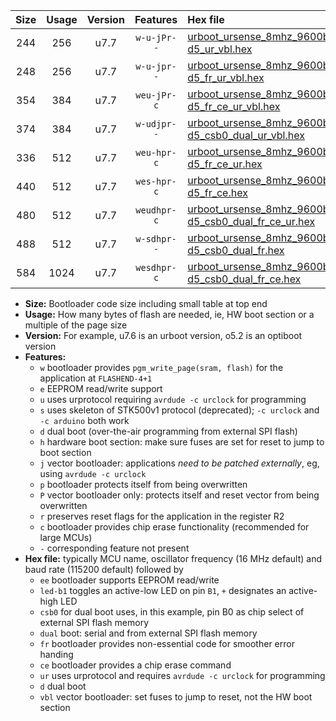 |Size|Usage|Version|Features|Hex file|
|:-:|:-:|:-:|:-:|:--|
|244|256|u7.7|`w-u-jPr--`|[urboot_ursense_8mhz_9600bps_led-d5_ur_vbl.hex](https://raw.githubusercontent.com/stefanrueger/urboot.hex/main/boards/ursense/fcpu_8mhz/9600_bps/urboot_ursense_8mhz_9600bps_led-d5_ur_vbl.hex)|
|248|256|u7.7|`w-u-jpr--`|[urboot_ursense_8mhz_9600bps_led-d5_fr_ur_vbl.hex](https://raw.githubusercontent.com/stefanrueger/urboot.hex/main/boards/ursense/fcpu_8mhz/9600_bps/urboot_ursense_8mhz_9600bps_led-d5_fr_ur_vbl.hex)|
|354|384|u7.7|`weu-jPr-c`|[urboot_ursense_8mhz_9600bps_ee_led-d5_fr_ce_ur_vbl.hex](https://raw.githubusercontent.com/stefanrueger/urboot.hex/main/boards/ursense/fcpu_8mhz/9600_bps/urboot_ursense_8mhz_9600bps_ee_led-d5_fr_ce_ur_vbl.hex)|
|374|384|u7.7|`w-udjpr--`|[urboot_ursense_8mhz_9600bps_led-d5_csb0_dual_ur_vbl.hex](https://raw.githubusercontent.com/stefanrueger/urboot.hex/main/boards/ursense/fcpu_8mhz/9600_bps/urboot_ursense_8mhz_9600bps_led-d5_csb0_dual_ur_vbl.hex)|
|336|512|u7.7|`weu-hpr-c`|[urboot_ursense_8mhz_9600bps_ee_led-d5_fr_ce_ur.hex](https://raw.githubusercontent.com/stefanrueger/urboot.hex/main/boards/ursense/fcpu_8mhz/9600_bps/urboot_ursense_8mhz_9600bps_ee_led-d5_fr_ce_ur.hex)|
|440|512|u7.7|`wes-hpr-c`|[urboot_ursense_8mhz_9600bps_ee_led-d5_fr_ce.hex](https://raw.githubusercontent.com/stefanrueger/urboot.hex/main/boards/ursense/fcpu_8mhz/9600_bps/urboot_ursense_8mhz_9600bps_ee_led-d5_fr_ce.hex)|
|480|512|u7.7|`weudhpr-c`|[urboot_ursense_8mhz_9600bps_ee_led-d5_csb0_dual_fr_ce_ur.hex](https://raw.githubusercontent.com/stefanrueger/urboot.hex/main/boards/ursense/fcpu_8mhz/9600_bps/urboot_ursense_8mhz_9600bps_ee_led-d5_csb0_dual_fr_ce_ur.hex)|
|488|512|u7.7|`w-sdhpr--`|[urboot_ursense_8mhz_9600bps_led-d5_csb0_dual_fr.hex](https://raw.githubusercontent.com/stefanrueger/urboot.hex/main/boards/ursense/fcpu_8mhz/9600_bps/urboot_ursense_8mhz_9600bps_led-d5_csb0_dual_fr.hex)|
|584|1024|u7.7|`wesdhpr-c`|[urboot_ursense_8mhz_9600bps_ee_led-d5_csb0_dual_fr_ce.hex](https://raw.githubusercontent.com/stefanrueger/urboot.hex/main/boards/ursense/fcpu_8mhz/9600_bps/urboot_ursense_8mhz_9600bps_ee_led-d5_csb0_dual_fr_ce.hex)|

- **Size:** Bootloader code size including small table at top end
- **Usage:** How many bytes of flash are needed, ie, HW boot section or a multiple of the page size
- **Version:** For example, u7.6 is an urboot version, o5.2 is an optiboot version
- **Features:**
  + `w` bootloader provides `pgm_write_page(sram, flash)` for the application at `FLASHEND-4+1`
  + `e` EEPROM read/write support
  + `u` uses urprotocol requiring `avrdude -c urclock` for programming
  + `s` uses skeleton of STK500v1 protocol (deprecated); `-c urclock` and `-c arduino` both work
  + `d` dual boot (over-the-air programming from external SPI flash)
  + `h` hardware boot section: make sure fuses are set for reset to jump to boot section
  + `j` vector bootloader: applications *need to be patched externally*, eg, using `avrdude -c urclock`
  + `p` bootloader protects itself from being overwritten
  + `P` vector bootloader only: protects itself and reset vector from being overwritten
  + `r` preserves reset flags for the application in the register R2
  + `c` bootloader provides chip erase functionality (recommended for large MCUs)
  + `-` corresponding feature not present
- **Hex file:** typically MCU name, oscillator frequency (16 MHz default) and baud rate (115200 default) followed by
  + `ee` bootloader supports EEPROM read/write
  + `led-b1` toggles an active-low LED on pin `B1`, `+` designates an active-high LED
  + `csb0` for dual boot uses, in this example, pin B0 as chip select of external SPI flash memory
  + `dual` boot: serial and from external SPI flash memory
  + `fr` bootloader provides non-essential code for smoother error handing
  + `ce` bootloader provides a chip erase command
  + `ur` uses urprotocol and requires `avrdude -c urclock` for programming
  + `d` dual boot
  + `vbl` vector bootloader: set fuses to jump to reset, not the HW boot section
